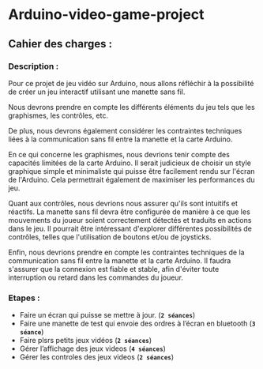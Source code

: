 # Arduino-video-game-project

## Cahier des charges :

### Description :
Pour ce projet de jeu vidéo sur Arduino, nous allons réfléchir à la possibilité de créer un jeu interactif utilisant une manette sans fil.

Nous devrons prendre en compte les différents éléments du jeu tels que les graphismes, les contrôles, etc.

De plus, nous devrons également considérer les contraintes techniques liées à la communication sans fil entre la manette et la carte Arduino.

En ce qui concerne les graphismes, nous devrions tenir compte des capacités limitées de la carte Arduino. Il serait judicieux de choisir un style graphique simple et minimaliste qui puisse être facilement rendu sur l'écran de l'Arduino. Cela permettrait également de maximiser les performances du jeu.

Quant aux contrôles, nous devrions nous assurer qu'ils sont intuitifs et réactifs.
La manette sans fil devra être configurée de manière à ce que les mouvements du joueur soient correctement détectés et traduits en actions dans le jeu.
Il pourrait être intéressant d'explorer différentes possibilités de contrôles, telles que l'utilisation de boutons et/ou de joysticks.

Enfin, nous devrions prendre en compte les contraintes techniques de la communication sans fil entre la manette et la carte Arduino. Il faudra s'assurer que la connexion est fiable et stable, afin d'éviter toute interruption ou retard dans les commandes du joueur.


### Etapes :
 - Faire un écran qui puisse se mettre à jour. (**`2 séances`**)
 - Faire une manette de test qui envoie des ordres à l’écran en bluetooth (**`3 séance`**)
 - Faire plsrs petits jeux vidéos (**`2 séances`**)
 - Gérer l’affichage des jeux videos (**`4 séances`**)
 - Gérer les controles des jeux videos (**`2 séances`**)
